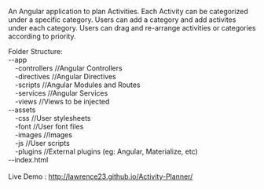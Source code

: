 An Angular application to plan Activities. Each Activity can be categorized under a specific category. Users can add a category and add activites under each category. Users can drag and re-arrange activities or categories according to priority.

Folder Structure:<br/>
--app<br/>
  &emsp;-controllers		//Angular Controllers<br/>
  &emsp;-directives			//Angular Directives<br/>
  &emsp;-scripts			//Angular Modules and Routes<br/>
  &emsp;-services			//Angular Services<br/>
  &emsp;-views				//Views to be injected<br/>
--assets<br/>
  &emsp;-css				//User stylesheets<br/>
  &emsp;-font				//User font files<br/>
  &emsp;-images				//Images<br/>
  &emsp;-js					//User scripts<br/>
  &emsp;-plugins			//External plugins (eg: Angular, Materialize, etc)<br/>
--index.html<br/>
<br/>
Live Demo : http://lawrence23.github.io/Activity-Planner/
